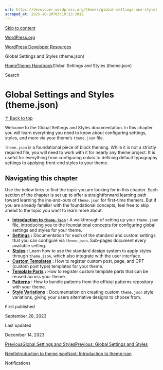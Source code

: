 ```yaml
---
url: https://developer.wordpress.org/themes/global-settings-and-styles
scraped_at: 2025-10-20T03:19:13.301Z
---
```


[Skip to content](https://developer.wordpress.org/themes/global-settings-and-styles/#wp--skip-link--target)

[WordPress.org](https://wordpress.org/)

[WordPress Developer Resources](https://developer.wordpress.org/)

Global Settings and Styles (theme.json)


[Home](https://developer.wordpress.org/)[Theme Handbook](https://developer.wordpress.org/themes/)Global Settings and Styles (theme.json)

Search

# Global Settings and Styles (theme.json)

[↑ Back to top](https://developer.wordpress.org/themes/global-settings-and-styles/#wp--skip-link--target)

Welcome to the Global Settings and Styles documentation. In this chapter you will learn everything you need to know about configuring settings, styles, and more via your theme’s `theme.json` file.

`theme.json` is a foundational piece of block theming. While it is not a strictly required file, you will need to work with it for nearly any theme project. It is useful for everything from configuring colors to defining default typography settings to applying front-end styles to your theme.

## Navigating this chapter

Use the below links to find the topic you are looking for in this chapter. Each section of the chapter is set up to offer a straightforward learning path toward learning the ins-and-outs of `theme.json` for first-time themers. But if you are already familiar with the foundational concepts, feel free to skip ahead to the topic you want to learn more about.

- [**Introduction to `theme.json`**](https://developer.wordpress.org/themes/global-settings-and-styles/introduction-to-theme-json/) **:** A walkthrough of setting up your `theme.json` file, introducing you to the foundational concepts for configuring global settings and styles for your theme.
- [**Settings**](https://developer.wordpress.org/themes/global-settings-and-styles/settings/) **:** Documentation for each of the standard and custom settings that you can configure via `theme.json`. Sub-pages document every available setting.
- [**Styles**](https://developer.wordpress.org/themes/global-settings-and-styles/styles/) **:** Learn how to use the standard design system to apply styles through `theme.json`, which also integrate with the user interface.
- [**Custom Templates**](https://developer.wordpress.org/themes/global-settings-and-styles/custom-templates/) **:** How to register custom post, page, and CPT (custom post type) templates for your theme.
- [**Template Parts**](https://developer.wordpress.org/themes/global-settings-and-styles/template-parts/) **:** How to register custom template parts that can be reused across your theme.
- [**Patterns**](https://developer.wordpress.org/themes/global-settings-and-styles/patterns/) **:** How to bundle patterns from the official patterns repository with your theme.
- [**Style Variations**](https://developer.wordpress.org/themes/global-settings-and-styles/style-variations/) **:** Documentation on creating custom `theme.json` style variations, giving your users alternative designs to choose from.

First published

September 28, 2023

Last updated

December 14, 2023

[PreviousGlobal Settings and StylesPrevious: Global Settings and Styles](https://developer.wordpress.org/themes/core-concepts/global-settings-and-styles/)

[NextIntroduction to theme.jsonNext: Introduction to theme.json](https://developer.wordpress.org/themes/global-settings-and-styles/introduction-to-theme-json/)

Notifications
